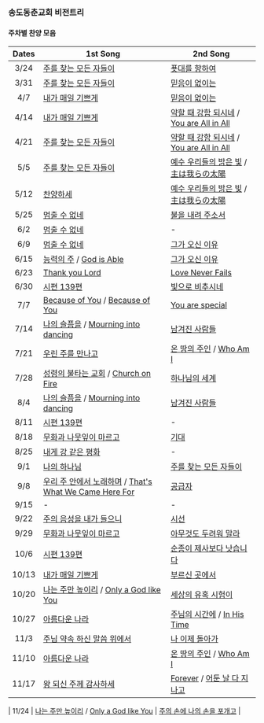 ### 송도동춘교회 비전트리

#### 주차별 찬양 모음

| Dates | 1st Song | 2nd Song | 
| :-------------: | ------------- | ------------- |
| 3/24     | [주를 찾는 모든 자들이](https://www.youtube.com/watch?v=Fi2waeWY18g) |   [푯대를 향하여](https://www.youtube.com/watch?v=KAIuTUg7iR4)  |
| 3/31     | [주를 찾는 모든 자들이](https://www.youtube.com/watch?v=Fi2waeWY18g) |   [믿음이 없이는](https://www.youtube.com/watch?v=Y0Uiss0-ukc)  |
| 4/7      | [내가 매일 기쁘게](https://www.youtube.com/watch?v=E4Um3NSZDMI)  |   [믿음이 없이는](https://www.youtube.com/watch?v=g5n4uSXddAk)  |
| 4/14     | [내가 매일 기쁘게](https://www.youtube.com/watch?v=E4Um3NSZDMI)  |   [약할 때 강함 되시네](https://www.youtube.com/watch?v=kcKkK5GPIqo) / [You are All in All](https://www.youtube.com/watch?v=kV_QvpP0M3E)  |
| 4/21     | [주를 찾는 모든 자들이](https://www.youtube.com/watch?v=Fi2waeWY18g) |   [약할 때 강함 되시네](https://www.youtube.com/watch?v=kcKkK5GPIqo) / [You are All in All](https://www.youtube.com/watch?v=kV_QvpP0M3E) |
| 5/5      | [주를 찾는 모든 자들이](https://www.youtube.com/watch?v=Fi2waeWY18g) |   [예수 우리들의 밝은 빛](https://www.youtube.com/watch?v=U2FI3vdoTY8) / [主は我らの太陽](https://www.youtube.com/watch?v=ZWktcXSPVCY)   |
| 5/12     | [찬양하세](https://www.youtube.com/watch?v=2nFmqhrLFOo) |   [예수 우리들의 밝은 빛](https://www.youtube.com/watch?v=U2FI3vdoTY8) / [主は我らの太陽](https://www.youtube.com/watch?v=ZWktcXSPVCY)  |
| 5/25     | [멈출 수 없네](https://www.youtube.com/watch?v=Qnz9ipvpsNs)  |   [불을 내려 주소서](https://www.youtube.com/watch?v=V3B3ZtPeP28)  |
| 6/2      | [멈출 수 없네](https://www.youtube.com/watch?v=Qnz9ipvpsNs)  |  -  |
| 6/9      | [멈출 수 없네](https://www.youtube.com/watch?v=Qnz9ipvpsNs) |   [그가 오신 이유](https://www.youtube.com/watch?v=6MCaECq6Czg&t=144s)  |
| 6/15     | [능력의 주](https://www.youtube.com/watch?v=PuQ87jWNsro) / [God is Able](https://www.youtube.com/watch?v=-MJx3S7K6no)  |   [그가 오신 이유](https://www.youtube.com/watch?v=6MCaECq6Czg&t=144s)  |
| 6/23     | [Thank you Lord](https://www.youtube.com/watch?v=-558u13QeN8) | [Love Never Fails](https://www.youtube.com/watch?v=kdFH0iSBU9I)  |
| 6/30     | [시편 139편](https://www.youtube.com/watch?v=LoPVum0CFAY)  |   [빛으로 비추시네](https://www.youtube.com/watch?v=4KDP6E2Kezo) |
| 7/7      | [Because of You](https://www.youtube.com/watch?v=_aGend8Lhqs) / [Because of You](https://www.youtube.com/watch?v=lNPFFoZ_OTs) |   [You are special](https://www.youtube.com/watch?v=xuD6pJE3AYM)  |
| 7/14     | [나의 슬픔을](https://www.youtube.com/watch?v=mRMGcV02Lr4) / [Mourning into dancing](https://www.youtube.com/watch?v=8xl7uaY2sB0) |   [남겨진 사람들](https://www.youtube.com/watch?v=8pXJqCerqYI)  |
| 7/21     | [우린 주를 만나고](https://www.youtube.com/watch?v=WhIRtX3sejo)  |   [온 땅의 주인](https://www.youtube.com/watch?si=YXf4CO__DLi0UIMq&v=oyCnA2e7rfU&feature=youtu.be) / [Who Am I](https://www.youtube.com/watch?v=3rT8Re1EIQc)  |
| 7/28     | [성령의 불타는 교회](https://www.youtube.com/watch?v=kgTBGxIa-BU) / [Church on Fire](https://www.youtube.com/watch?v=JvxZmyRdVwg) | [하나님의 세계](https://www.youtube.com/watch?v=nUTvfKu7q3c) |
| 8/4     | [나의 슬픔을](https://www.youtube.com/watch?v=mRMGcV02Lr4) / [Mourning into dancing](https://www.youtube.com/watch?v=8xl7uaY2sB0) | [남겨진 사람들](https://www.youtube.com/watch?v=8pXJqCerqYI) |
| 8/11     | [시편 139편](https://www.youtube.com/watch?v=LoPVum0CFAY)  |  -  |
| 8/18     | [무화과 나뭇잎이 마르고](https://www.youtube.com/watch?v=-emuSXvMQH8)  | [기대](https://www.youtube.com/watch?v=uOUpjKfqQOY) |
| 8/25     | [내게 강 같은 평화](https://www.youtube.com/watch?v=kh87d5UPggE) |  -  |
| 9/1     | [나의 하나님](https://www.youtube.com/watch?v=evFTNQOrL3w) |  [주를 찾는 모든 자들이](https://www.youtube.com/watch?v=Fi2waeWY18g)  |
| 9/8     | [우리 주 안에서 노래하며](https://youtu.be/AC0ZECQEVXI?si=Opkm7i_SzpQx6WjU) / [That's What We Came Here For](https://www.youtube.com/watch?v=FKPIbawK_Co) |  [공급자](https://www.youtube.com/watch?v=Y1owMuZr9_Q) |
| 9/15     |   -  |  -  |
| 9/22    | [주의 음성을 내가 들으니](https://www.youtube.com/watch?v=1J4Vum7WuRs) |  [시선](https://www.youtube.com/watch?v=ri_2Mqo1y0U) |
| 9/29     | [무화과 나뭇잎이 마르고](https://www.youtube.com/watch?v=-emuSXvMQH8)  | [아무것도 두려워 말라](https://www.youtube.com/watch?v=jTDVBR_pRCI) |
| 10/6     | [시편 139편](https://www.youtube.com/watch?v=LoPVum0CFAY)  | [순종이 제사보다 낫습니다](https://www.youtube.com/watch?v=IEFlUYyn5Ps) |
| 10/13    | [내가 매일 기쁘게](https://www.youtube.com/watch?v=E4Um3NSZDMI)  |   [부르신 곳에서](https://www.youtube.com/watch?v=5Su-FPh0MlA)  |
| 10/20    | [나는 주만 높이리](https://www.youtube.com/watch?v=RFNK_DbTCMU) /  [Only a God like You](https://www.youtube.com/watch?v=rmbr4SrwRjA)  |   [세상의 유혹 시험이](https://www.youtube.com/watch?v=PwPXxH7JIv0)  |
| 10/27    | [아름다운 나라](https://www.youtube.com/watch?v=ycJgvKV22Ho) |   [주님의 시간에](https://www.youtube.com/watch?v=gdQfX3YZwPg) / [In His Time](https://www.youtube.com/watch?v=aJeNUlNY7Iw)  |
| 11/3    | [주님 약속 하신 말씀 위에서](https://www.youtube.com/watch?v=WHaApl44ZzQ) |   [나 이제 돌아가](https://www.youtube.com/watch?v=JJ2X_Dxy5IY)  |
| 11/10    | [아름다운 나라](https://www.youtube.com/watch?v=ycJgvKV22Ho) |  [온 땅의 주인](https://www.youtube.com/watch?si=YXf4CO__DLi0UIMq&v=oyCnA2e7rfU&feature=youtu.be) / [Who Am I](https://www.youtube.com/watch?v=3rT8Re1EIQc)   |
| 11/17    | [왕 되신 주께 감사하세](https://www.youtube.com/watch?v=eytwu1Lvphc) |  [Forever](https://www.youtube.com/watch?v=-2J9P9W97-U) / [어둔 날 다 지나고](https://www.youtube.com/watch?v=EqDL2-OW1Z4)   |

| 11/24    |  [나는 주만 높이리](https://www.youtube.com/watch?v=RFNK_DbTCMU) /  [Only a God like You](https://www.youtube.com/watch?v=rmbr4SrwRjA) | [주의 손에 나의 손을 포개고](https://www.youtube.com/watch?v=A018qr6KlgM) |

